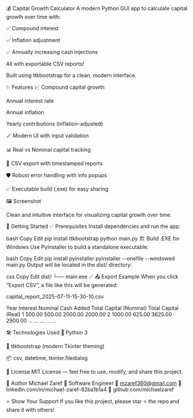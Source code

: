 💰 Capital Growth Calculator
A modern Python GUI app to calculate capital growth over time with:

✅ Compound interest

✅ Inflation adjustment

✅ Annually increasing cash injections

All with exportable CSV reports!

Built using ttkbootstrap for a clean, modern interface.

✨ Features
📈 Compound capital growth:

Annual interest rate

Annual inflation

Yearly contributions (inflation-adjusted)

🪄 Modern UI with input validation

📊 Real vs Nominal capital tracking

📂 CSV export with timestamped reports

🛡️ Robust error handling with info popups

✅ Executable build (.exe) for easy sharing

🖼️ Screenshot


Clean and intuitive interface for visualizing capital growth over time.

🚀 Getting Started
✅ Prerequisites
Install dependencies and run the app:

bash
Copy
Edit
pip install ttkbootstrap
python main.py
🏗️ Build .EXE for Windows
Use PyInstaller to build a standalone executable:

bash
Copy
Edit
pip install pyinstaller
pyinstaller --onefile --windowed main.py
Output will be located in the dist/ directory:

css
Copy
Edit
dist/
└── main.exe ✅
📤 Export Example
When you click “Export CSV”, a file like this will be generated:

capital_report_2025-07-11-15-30-10.csv

Year	Interest	Nominal Cash Added	Total Capital (Nominal)	Total Capital (Real)
1	500.00	500.00	2000.00	2000.00
2	1000.00	625.00	3625.00	2900.00
...	...	...	...	...

🛠️ Technologies Used
🐍 Python 3

🎨 ttkbootstrap (modern Tkinter theming)

📦 csv, datetime, tkinter.filedialog

📄 License
MIT License — feel free to use, modify, and share this project.

🙌 Author
Michael Zaref
💼 Software Engineer
📧 mzaref360@gmail.com
🔗 linkedin.com/in/michael-zaref-82ba1b1a4
🐙 github.com/michaelzaref

⭐️ Show Your Support
If you like this project, please star ⭐ the repo and share it with others!

